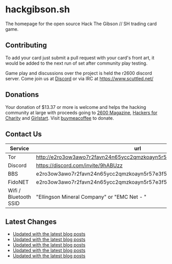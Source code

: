 # hackgibson.sh
The homepage for the open source Hack The Gibson // SH trading card game.


## Contributing

To add your card just submit a pull request with your card's front art, it would be added to the next run of set after community play testing.

Game play and discussions over the project is held the r2600 discord server. Come join us at [Discord](https://discord.com/invite/9hABUzz) or via IRC at https://www.scuttled.net/


## Donations

Your donation of $13.37 or more is welcome and helps the hacking community at large with proceeds going to [2600 Magazine](https://2600.com/), [Hackers for Charity](https://hackersforcharity.org) and [Girlstart](https://girlstart.org).  Visit [buymeacoffee](https://www.buymeacoffee.com/hackgibson.sh) to donate.


## Contact Us

Service | url
-|-
Tor | http://e2ro3ow3awo7r2favn24n65ycc2qmzkoayn5r57e3f56nvjwdcgg32ad.onion
Discord | https://discord.com/invite/9hABUzz
BBS | e2ro3ow3awo7r2favn24n65ycc2qmzkoayn5r57e3f56nvjwdcgg32ad.onion:23
FidoNET | e2ro3ow3awo7r2favn24n65ycc2qmzkoayn5r57e3f56nvjwdcgg32ad.onion:24554
Wifi / Bluetooth SSID | "Ellingson Mineral Company" or "EMC Net - <fidonet address>"

## Latest Changes
<!-- BLOG-POST-LIST:START -->
- [Updated with the latest blog posts](https://github.com/DFW2600/hackgibson.sh/commit/6486659977b643ade0c94c4ea4bfa0c736d7543f)
- [Updated with the latest blog posts](https://github.com/DFW2600/hackgibson.sh/commit/75fe5e30b309d5442d4312e463b02d5bab8d99f6)
- [Updated with the latest blog posts](https://github.com/DFW2600/hackgibson.sh/commit/52c1879cfe37c276a7f0d97866f447cbbcc6c1a3)
- [Updated with the latest blog posts](https://github.com/DFW2600/hackgibson.sh/commit/e454fdc3aa11532836adedee20fb98cc597444b6)
- [Updated with the latest blog posts](https://github.com/DFW2600/hackgibson.sh/commit/660a3ae68c53bca4feff82e43bdadeb376a0acde)
<!-- BLOG-POST-LIST:END -->
